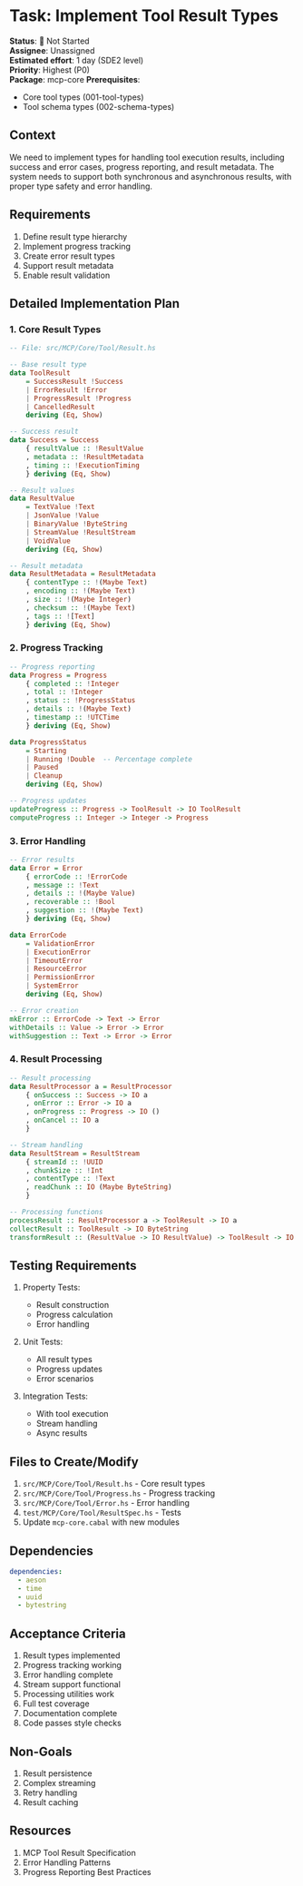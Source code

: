 # Task: Implement Tool Result Types

**Status**: 🔴 Not Started  
**Assignee**: Unassigned  
**Estimated effort**: 1 day (SDE2 level)  
**Priority**: Highest (P0)  
**Package**: mcp-core
**Prerequisites**: 
- Core tool types (001-tool-types)
- Tool schema types (002-schema-types)

## Context
We need to implement types for handling tool execution results, including success and error cases, progress reporting, and result metadata. The system needs to support both synchronous and asynchronous results, with proper type safety and error handling.

## Requirements
1. Define result type hierarchy
2. Implement progress tracking
3. Create error result types
4. Support result metadata
5. Enable result validation

## Detailed Implementation Plan

### 1. Core Result Types

```haskell
-- File: src/MCP/Core/Tool/Result.hs

-- Base result type
data ToolResult
    = SuccessResult !Success
    | ErrorResult !Error
    | ProgressResult !Progress
    | CancelledResult
    deriving (Eq, Show)

-- Success result
data Success = Success
    { resultValue :: !ResultValue
    , metadata :: !ResultMetadata
    , timing :: !ExecutionTiming
    } deriving (Eq, Show)

-- Result values
data ResultValue
    = TextValue !Text
    | JsonValue !Value
    | BinaryValue !ByteString
    | StreamValue !ResultStream
    | VoidValue
    deriving (Eq, Show)

-- Result metadata
data ResultMetadata = ResultMetadata
    { contentType :: !(Maybe Text)
    , encoding :: !(Maybe Text)
    , size :: !(Maybe Integer)
    , checksum :: !(Maybe Text)
    , tags :: ![Text]
    } deriving (Eq, Show)
```

### 2. Progress Tracking

```haskell
-- Progress reporting
data Progress = Progress
    { completed :: !Integer
    , total :: !Integer
    , status :: !ProgressStatus
    , details :: !(Maybe Text)
    , timestamp :: !UTCTime
    } deriving (Eq, Show)

data ProgressStatus
    = Starting
    | Running !Double  -- Percentage complete
    | Paused
    | Cleanup
    deriving (Eq, Show)

-- Progress updates
updateProgress :: Progress -> ToolResult -> IO ToolResult
computeProgress :: Integer -> Integer -> Progress
```

### 3. Error Handling

```haskell
-- Error results
data Error = Error
    { errorCode :: !ErrorCode
    , message :: !Text
    , details :: !(Maybe Value)
    , recoverable :: !Bool
    , suggestion :: !(Maybe Text)
    } deriving (Eq, Show)

data ErrorCode
    = ValidationError
    | ExecutionError
    | TimeoutError
    | ResourceError
    | PermissionError
    | SystemError
    deriving (Eq, Show)

-- Error creation
mkError :: ErrorCode -> Text -> Error
withDetails :: Value -> Error -> Error
withSuggestion :: Text -> Error -> Error
```

### 4. Result Processing

```haskell
-- Result processing
data ResultProcessor a = ResultProcessor
    { onSuccess :: Success -> IO a
    , onError :: Error -> IO a
    , onProgress :: Progress -> IO ()
    , onCancel :: IO a
    }

-- Stream handling
data ResultStream = ResultStream
    { streamId :: !UUID
    , chunkSize :: !Int
    , contentType :: !Text
    , readChunk :: IO (Maybe ByteString)
    }

-- Processing functions
processResult :: ResultProcessor a -> ToolResult -> IO a
collectResult :: ToolResult -> IO ByteString
transformResult :: (ResultValue -> IO ResultValue) -> ToolResult -> IO ToolResult
```

## Testing Requirements

1. Property Tests:
   - Result construction
   - Progress calculation
   - Error handling

2. Unit Tests:
   - All result types
   - Progress updates
   - Error scenarios

3. Integration Tests:
   - With tool execution
   - Stream handling
   - Async results

## Files to Create/Modify
1. `src/MCP/Core/Tool/Result.hs` - Core result types
2. `src/MCP/Core/Tool/Progress.hs` - Progress tracking
3. `src/MCP/Core/Tool/Error.hs` - Error handling
4. `test/MCP/Core/Tool/ResultSpec.hs` - Tests
5. Update `mcp-core.cabal` with new modules

## Dependencies
```yaml
dependencies:
  - aeson
  - time
  - uuid
  - bytestring
```

## Acceptance Criteria
1. Result types implemented
2. Progress tracking working
3. Error handling complete
4. Stream support functional
5. Processing utilities work
6. Full test coverage
7. Documentation complete
8. Code passes style checks

## Non-Goals
1. Result persistence
2. Complex streaming
3. Retry handling
4. Result caching

## Resources
1. MCP Tool Result Specification
2. Error Handling Patterns
3. Progress Reporting Best Practices